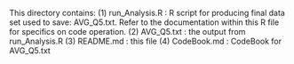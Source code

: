 This directory contains:
(1) run_Analysis.R 	: R script for producing final data set used to save: AVG_Q5.txt.   Refer to the documentation within this R file for specifics on code operation.
(2) AVG_Q5.txt 		: the output from run_Analysis.R
(3) README.md 		: this file
(4) CodeBook.md		: CodeBook for AVG_Q5.txt